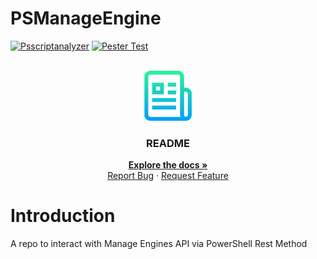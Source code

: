 # PSManageEngine

<a name="readme-top"></a>

<!-- PROJECT SHIELDS -->
[![Psscriptanalyzer][Psscriptanalyzer-badge]][Psscriptanalyzer-url]
[![Pester Test][Pester-Test-badge]][Pester-Test-url]


<!-- PROJECT LOGO -->
<br />
<div align="center">
    <img src="images/logo.png" alt="Logo" width="80" height="80">
  </a>

  <h3 align="center">README</h3>

  <p align="center">
    <a href="https://github.com/JSChronicles/PSManageEngine"><strong>Explore the docs »</strong></a>
    <br />
    <a href="https://github.com/JSChronicles/PSManageEngine/issues/new?assignees=&labels=bug&projects=&template=bug_report.md&title=">Report Bug</a>
    ·
    <a href="https://github.com/JSChronicles/PSManageEngine/issues/new?assignees=&labels=enhancement&projects=&template=feature_request.md&title=">Request Feature</a>
  </p>
</div>

# Introduction
A repo to interact with Manage Engines API via PowerShell Rest Method

<!-- MARKDOWN LINKS & IMAGES -->
[Psscriptanalyzer-badge]:https://github.com/JSChronicles/PSManageEngine/actions/workflows/psscriptanalyzer.yaml/badge.svg?branch=main
[Psscriptanalyzer-url]:https://github.com/JSChronicles/PSManageEngine/actions/workflows/psscriptanalyzer.yaml
[Pester-Test-badge]:https://github.com/JSChronicles/PSManageEngine/actions/workflows/Pester.yaml/badge.svg?branch=main
[Pester-Test-url]:https://github.com/JSChronicles/PSManageEngine/actions/workflows/Pester.yaml
